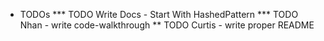 * TODOs
*** TODO Write Docs - Start With HashedPattern
*** TODO Nhan - write code-walkthrough
** TODO Curtis - write proper README
